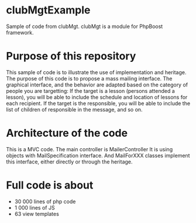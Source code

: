 # clubMgtExample
Sample of code from clubMgt.
clubMgt is a module for PhpBoost framework.

# Purpose of this repository
This sample of code is to illustrate the use of implementation and heritage.
The purpose of this code is to propose a mass mailing interface. The graphical interface, and the behavior are adapted based on the category of people you are targetting:
If the target is a lesson (persons attended a lesson), you will be able to include the schedule and location of lessons for each recipient.
If the target is the responsible, you will be able to include the list of children of responsible in the message,
and so on.

# Architecture of the code
This is a MVC code.
The main controller is MailerController
It is using objects with MailSpecification interface.
And MailForXXX classes implement this interface, either directly or through the heritage.

# Full code is about
* 30 000 lines of php code
* 1 000 lines of JS
* 63 view templates
